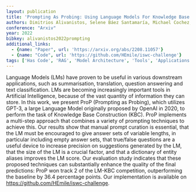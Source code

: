```yaml
---
layout: publication
title: 'Prompting As Probing: Using Language Models For Knowledge Base Construction'
authors: Dimitrios Alivanistos, Selene Báez Santamaría, Michael Cochez, Jan-christoph Kalo, Emile Van Krieken, Thiviyan Thanapalasingam
conference: "Arxiv"
year: 2022
bibkey: alivanistos2022prompting
additional_links:
  - {name: "Paper", url: 'https://arxiv.org/abs/2208.11057'}
  - {name: "Code", url: 'https://github.com/HEmile/iswc-challenge'}
tags: ['Has Code', 'RAG', 'Model Architecture', 'Tools', 'Applications', 'GPT', 'Prompting']
---
```

Language Models (LMs) have proven to be useful in various downstream
applications, such as summarisation, translation, question answering and text
classification. LMs are becoming increasingly important tools in Artificial
Intelligence, because of the vast quantity of information they can store. In
this work, we present ProP (Prompting as Probing), which utilizes GPT-3, a
large Language Model originally proposed by OpenAI in 2020, to perform the task
of Knowledge Base Construction (KBC). ProP implements a multi-step approach
that combines a variety of prompting techniques to achieve this. Our results
show that manual prompt curation is essential, that the LM must be encouraged
to give answer sets of variable lengths, in particular including empty answer
sets, that true/false questions are a useful device to increase precision on
suggestions generated by the LM, that the size of the LM is a crucial factor,
and that a dictionary of entity aliases improves the LM score. Our evaluation
study indicates that these proposed techniques can substantially enhance the
quality of the final predictions: ProP won track 2 of the LM-KBC competition,
outperforming the baseline by 36.4 percentage points. Our implementation is
available on https://github.com/HEmile/iswc-challenge.

